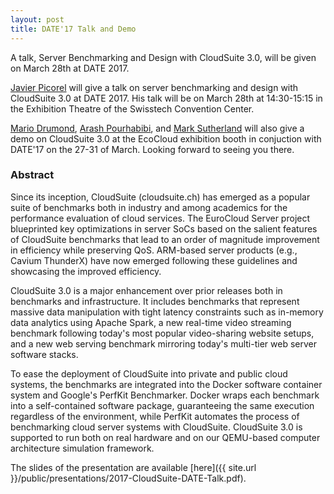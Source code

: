 ```yaml
---
layout: post
title: DATE'17 Talk and Demo
---
```


A talk, Server Benchmarking and Design with CloudSuite 3.0, will be given on March 28th at DATE 2017.

<!--more-->

[Javier Picorel](http://parsa.epfl.ch/~picorel) will give a talk on server benchmarking and design with CloudSuite 3.0 at DATE 2017. His talk will be on March 28th at 14:30-15:15 in the Exhibition Theatre of the Swisstech Convention Center.

[Mario Drumond](http://parsa.epfl.ch/~drumond), [Arash Pourhabibi](http://arash.pourhabibi.info), and [Mark Sutherland](https://people.epfl.ch/mark.sutherland?lang=en) will also give a demo on CloudSuite 3.0 at the EcoCloud exhibition booth in conjuction with DATE'17 on the 27-31 of March. Looking forward to seeing you there.

### Abstract

Since its inception, CloudSuite (cloudsuite.ch) has emerged as a popular suite of benchmarks both in industry and among academics for the performance evaluation of cloud services. The EuroCloud Server project blueprinted key optimizations in server SoCs based on the salient features of CloudSuite benchmarks that lead to an order of magnitude improvement in efficiency while preserving QoS. ARM-based server products (e.g., Cavium ThunderX) have now emerged following these guidelines and showcasing the improved efficiency.

CloudSuite 3.0 is a major enhancement over prior releases both in benchmarks and infrastructure. It includes benchmarks that represent massive data manipulation with tight latency constraints such as in-memory data analytics using Apache Spark, a new real-time video streaming benchmark following today's most popular video-sharing website setups, and a new web serving benchmark mirroring today's multi-tier web server software stacks.

To ease the deployment of CloudSuite into private and public cloud systems, the benchmarks are integrated into the Docker software container system and Google's PerfKit Benchmarker. Docker wraps each benchmark into a self-contained software package, guaranteeing the same execution regardless of the environment, while PerfKit automates the process of benchmarking cloud server systems with CloudSuite. CloudSuite 3.0 is supported to run both on real hardware and on our QEMU-based computer architecture simulation framework.

The slides of the presentation are available [here]({{ site.url }}/public/presentations/2017-CloudSuite-DATE-Talk.pdf).